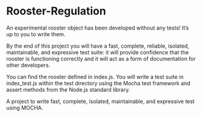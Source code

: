 # Rooster-Regulation

An experimental rooster object has been developed without any tests! It’s up to you to write them.

By the end of this project you will have a fast, complete, reliable, isolated, maintainable, and expressive test suite: it will provide confidence that the rooster is functioning correctly and it will act as a form of documentation for other developers.

You can find the rooster defined in index.js. You will write a test suite in index_test.js within the test directory using the Mocha test framework and assert methods from the Node.js standard library. 

A project to write fast, complete, isolated, maintainable, and expressive test using MOCHA.


